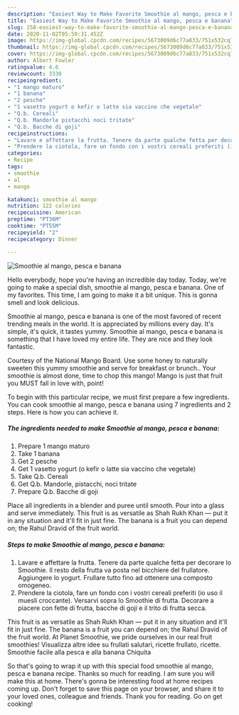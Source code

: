 ```yaml
---
description: "Easiest Way to Make Favorite Smoothie al mango, pesca e banana"
title: "Easiest Way to Make Favorite Smoothie al mango, pesca e banana"
slug: 158-easiest-way-to-make-favorite-smoothie-al-mango-pesca-e-banana
date: 2020-11-02T05:59:31.452Z
image: https://img-global.cpcdn.com/recipes/5673009d6c77a833/751x532cq70/smoothie-al-mango-pesca-e-banana-recipe-main-photo.jpg
thumbnail: https://img-global.cpcdn.com/recipes/5673009d6c77a833/751x532cq70/smoothie-al-mango-pesca-e-banana-recipe-main-photo.jpg
cover: https://img-global.cpcdn.com/recipes/5673009d6c77a833/751x532cq70/smoothie-al-mango-pesca-e-banana-recipe-main-photo.jpg
author: Albert Fowler
ratingvalue: 4.6
reviewcount: 3330
recipeingredient:
- "1 mango maturo"
- "1 banana"
- "2 pesche"
- "1 vasetto yogurt o kefir o latte sia vaccino che vegetale"
- "Q.b. Cereali"
- "Q.b. Mandorle pistacchi noci tritate"
- "Q.b. Bacche di goji"
recipeinstructions:
- "Lavare e affettare la frutta. Tenere da parte qualche fetta per decorare lo Smoothie. Il resto della frutta va posta nel bicchiere del frullatore. Aggiungere lo yogurt. Frullare tutto fino ad ottenere una composto omogeneo."
- "Prendere la ciotola, fare un fondo con i vostri cereali preferiti (io uso il muesli croccante). Versarvi sopra lo Smoothie di frutta. Decorare a piacere con fette di frutta, bacche di goji e il trito di frutta secca."
categories:
- Recipe
tags:
- smoothie
- al
- mango

katakunci: smoothie al mango 
nutrition: 122 calories
recipecuisine: American
preptime: "PT36M"
cooktime: "PT55M"
recipeyield: "2"
recipecategory: Dinner

---
```



![Smoothie al mango, pesca e banana](https://img-global.cpcdn.com/recipes/5673009d6c77a833/751x532cq70/smoothie-al-mango-pesca-e-banana-recipe-main-photo.jpg)

Hello everybody, hope you're having an incredible day today. Today, we're going to make a special dish, smoothie al mango, pesca e banana. One of my favorites. This time, I am going to make it a bit unique. This is gonna smell and look delicious.

Smoothie al mango, pesca e banana is one of the most favored of recent trending meals in the world. It is appreciated by millions every day. It's simple, it's quick, it tastes yummy. Smoothie al mango, pesca e banana is something that I have loved my entire life. They are nice and they look fantastic.

Courtesy of the National Mango Board. Use some honey to naturally sweeten this yummy smoothie and serve for breakfast or brunch.. Your smoothie is almost done, time to chop this mango! Mango is just that fruit you MUST fall in love with, point!


To begin with this particular recipe, we must first prepare a few ingredients. You can cook smoothie al mango, pesca e banana using 7 ingredients and 2 steps. Here is how you can achieve it.

<!--inarticleads1-->

##### The ingredients needed to make Smoothie al mango, pesca e banana:

1. Prepare 1 mango maturo
1. Take 1 banana
1. Get 2 pesche
1. Get 1 vasetto yogurt (o kefir o latte sia vaccino che vegetale)
1. Take Q.b. Cereali
1. Get Q.b. Mandorle, pistacchi, noci tritate
1. Prepare Q.b. Bacche di goji


Place all ingredients in a blender and puree until smooth. Pour into a glass and serve immediately. This fruit is as versatile as Shah Rukh Khan — put it in any situation and it&#39;ll fit in just fine. The banana is a fruit you can depend on; the Rahul Dravid of the fruit world. 

<!--inarticleads2-->

##### Steps to make Smoothie al mango, pesca e banana:

1. Lavare e affettare la frutta. Tenere da parte qualche fetta per decorare lo Smoothie. Il resto della frutta va posta nel bicchiere del frullatore. Aggiungere lo yogurt. Frullare tutto fino ad ottenere una composto omogeneo.
1. Prendere la ciotola, fare un fondo con i vostri cereali preferiti (io uso il muesli croccante). Versarvi sopra lo Smoothie di frutta. Decorare a piacere con fette di frutta, bacche di goji e il trito di frutta secca.


This fruit is as versatile as Shah Rukh Khan — put it in any situation and it&#39;ll fit in just fine. The banana is a fruit you can depend on; the Rahul Dravid of the fruit world. At Planet Smoothie, we pride ourselves in our real fruit smoothies! Visualizza altre idee su frullati salutari, ricette frullato, ricette. Smoothie facile alla pesca e alla banana Chiquita 

So that's going to wrap it up with this special food smoothie al mango, pesca e banana recipe. Thanks so much for reading. I am sure you will make this at home. There's gonna be interesting food at home recipes coming up. Don't forget to save this page on your browser, and share it to your loved ones, colleague and friends. Thank you for reading. Go on get cooking!
